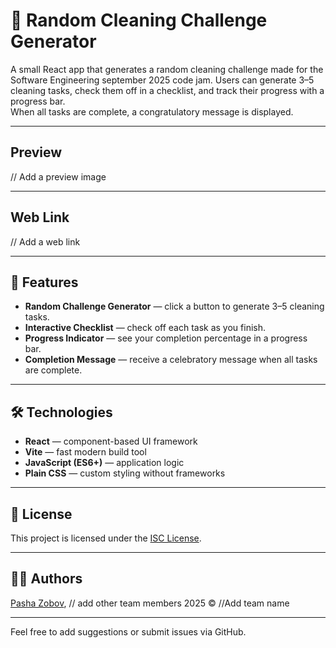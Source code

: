 # 🧹 Random Cleaning Challenge Generator

A small React app that generates a random cleaning challenge made for the Software Engineering september 2025 code jam.
Users can generate 3–5 cleaning tasks, check them off in a checklist, and track their progress with a progress bar.  
When all tasks are complete, a congratulatory message is displayed.


---

## Preview

// Add a preview image

---

## Web Link

// Add a web link

---

## 🚀 Features

- **Random Challenge Generator** — click a button to generate 3–5 cleaning tasks.
- **Interactive Checklist** — check off each task as you finish.
- **Progress Indicator** — see your completion percentage in a progress bar.
- **Completion Message** — receive a celebratory message when all tasks are complete.

---

## 🛠️ Technologies

- **React** — component-based UI framework
- **Vite** — fast modern build tool
- **JavaScript (ES6+)** — application logic
- **Plain CSS** — custom styling without frameworks

---

## 📄 License

This project is licensed under the [ISC License](LICENSE).

---

## 👨‍💻 Authors

[Pasha Zobov](https://github.com/Pavkv), // add other team members
2025 © //Add team name

---

Feel free to add suggestions or submit issues via GitHub.
